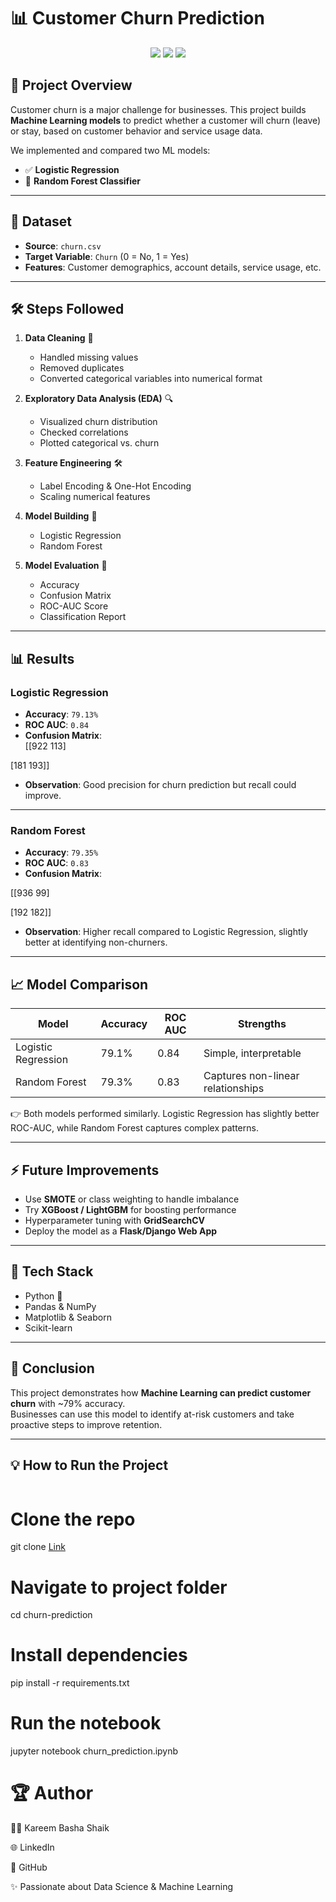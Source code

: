 # 📊 Customer Churn Prediction  

<p align="center">
  <img src="https://img.shields.io/badge/Machine%20Learning-Churn%20Prediction-blue?style=for-the-badge&logo=python" />
  <img src="https://img.shields.io/badge/Model-Logistic%20Regression%20%26%20Random%20Forest-green?style=for-the-badge" />
  <img src="https://img.shields.io/badge/Accuracy-79%25-orange?style=for-the-badge" />
</p>  

## 🚀 Project Overview  
Customer churn is a major challenge for businesses. This project builds **Machine Learning models** to predict whether a customer will churn (leave) or stay, based on customer behavior and service usage data.  

We implemented and compared two ML models:  
- ✅ **Logistic Regression**  
- 🌲 **Random Forest Classifier**  

---

## 📂 Dataset  
- **Source**: `churn.csv`  
- **Target Variable**: `Churn` (0 = No, 1 = Yes)  
- **Features**: Customer demographics, account details, service usage, etc.  

---

## 🛠️ Steps Followed  

1. **Data Cleaning** 🧹  
   - Handled missing values  
   - Removed duplicates  
   - Converted categorical variables into numerical format  

2. **Exploratory Data Analysis (EDA)** 🔍  
   - Visualized churn distribution  
   - Checked correlations  
   - Plotted categorical vs. churn  

3. **Feature Engineering** 🛠️  
   - Label Encoding & One-Hot Encoding  
   - Scaling numerical features  

4. **Model Building** 🤖  
   - Logistic Regression  
   - Random Forest  

5. **Model Evaluation** 📏  
   - Accuracy  
   - Confusion Matrix  
   - ROC-AUC Score  
   - Classification Report  

---

## 📊 Results  

### Logistic Regression  
- **Accuracy**: `79.13%`  
- **ROC AUC**: `0.84`  
- **Confusion Matrix**:  
[[922 113]

[181 193]]

- **Observation**: Good precision for churn prediction but recall could improve.  

---

### Random Forest  
- **Accuracy**: `79.35%`  
- **ROC AUC**: `0.83`  
- **Confusion Matrix**:  

[[936 99]

[192 182]]

- **Observation**: Higher recall compared to Logistic Regression, slightly better at identifying non-churners.  

---

## 📈 Model Comparison  

| Model               | Accuracy | ROC AUC | Strengths |
|----------------------|----------|---------|-----------|
| Logistic Regression  | 79.1%    | 0.84    | Simple, interpretable |
| Random Forest        | 79.3%    | 0.83    | Captures non-linear relationships |

👉 Both models performed similarly. Logistic Regression has slightly better ROC-AUC, while Random Forest captures complex patterns.  

---

## ⚡ Future Improvements  
- Use **SMOTE** or class weighting to handle imbalance  
- Try **XGBoost / LightGBM** for boosting performance  
- Hyperparameter tuning with **GridSearchCV**  
- Deploy the model as a **Flask/Django Web App**  

---

## 📌 Tech Stack  
- Python 🐍  
- Pandas & NumPy  
- Matplotlib & Seaborn  
- Scikit-learn  

---

## 🎯 Conclusion  
This project demonstrates how **Machine Learning can predict customer churn** with ~79% accuracy.  
Businesses can use this model to identify at-risk customers and take proactive steps to improve retention.  

---

## 💡 How to Run the Project  

```bash
```
# Clone the repo
git clone [Link](https://github.com/kareem-2413/Customer_churn_prediction/tree/main)

# Navigate to project folder
cd churn-prediction

# Install dependencies
pip install -r requirements.txt

# Run the notebook
jupyter notebook churn_prediction.ipynb


# 🏆 Author

👩‍💻 Kareem Basha Shaik

🌐 LinkedIn

🐙 GitHub

✨ Passionate about Data Science & Machine Learning
